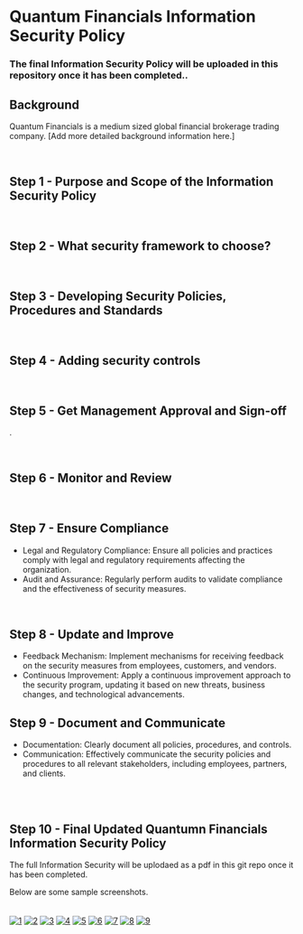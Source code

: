 # Quantum Financials Information Security Policy 


### The final Information Security Policy will be uploaded in this repository once it has been completed..

## Background
Quantum Financials is a medium sized global financial brokerage trading company. [Add more detailed background information here.]



<br/>

## Step 1 - Purpose and Scope of the Information Security Policy


<br/>

## Step 2 - What security framework to choose?



<br/>

## Step 3 - Developing Security Policies, Procedures and Standards 



<br/>

## Step 4 - Adding security controls
 

<br/>

## Step 5 - Get Management Approval and Sign-off
  .

<br/>

## Step 6 - Monitor and Review


<br/>

## Step 7 - Ensure Compliance

* Legal and Regulatory Compliance: Ensure all policies and practices comply with legal and regulatory requirements affecting the organization.
* Audit and Assurance: Regularly perform audits to validate compliance and the effectiveness of security measures.

<br/>

## Step 8 - Update and Improve

* Feedback Mechanism: Implement mechanisms for receiving feedback on the security measures from employees, customers, and vendors.
* Continuous Improvement: Apply a continuous improvement approach to the security program, updating it based on new threats, business changes, and technological advancements.


## Step 9 - Document and Communicate

*	 Documentation: Clearly document all policies, procedures, and controls.
*	 Communication: Effectively communicate the security policies and procedures to all relevant stakeholders, including employees, partners, and clients.


<br/>
<br/>

## Step 10 - Final Updated Quantumn Financials Information Security Policy  
The full Information Security will be uplodaed as a pdf in this git repo once it has been completed.

Below are some sample screenshots. 
<br/>
<br/>
<br/>
<a href="https://ibb.co/mDqG3KR"><img src="https://i.ibb.co/VjStsGL/1.png" alt="1" border="0"></a>
<a href="https://ibb.co/KNKgs8C"><img src="https://i.ibb.co/q0J8g2b/2.png" alt="2" border="0"></a>
<a href="https://ibb.co/qrR5ZWq"><img src="https://i.ibb.co/5R5F7np/3.png" alt="3" border="0"></a>
<a href="https://ibb.co/3CHpVfj"><img src="https://i.ibb.co/KrH2BNf/4.png" alt="4" border="0"></a>
<a href="https://ibb.co/mb7DrMD"><img src="https://i.ibb.co/DznVPSV/5.png" alt="5" border="0"></a>
<a href="https://ibb.co/wdZPq4C"><img src="https://i.ibb.co/qDLc8p9/6.png" alt="6" border="0"></a>
<a href="https://ibb.co/rp06dpw"><img src="https://i.ibb.co/s1RwW1V/7.png" alt="7" border="0"></a>
<a href="https://ibb.co/MGwTJjb"><img src="https://i.ibb.co/mXZsPYm/8.png" alt="8" border="0"></a>
<a href="https://ibb.co/cN2xxmh"><img src="https://i.ibb.co/THPrrCM/9.png" alt="9" border="0"></a>
